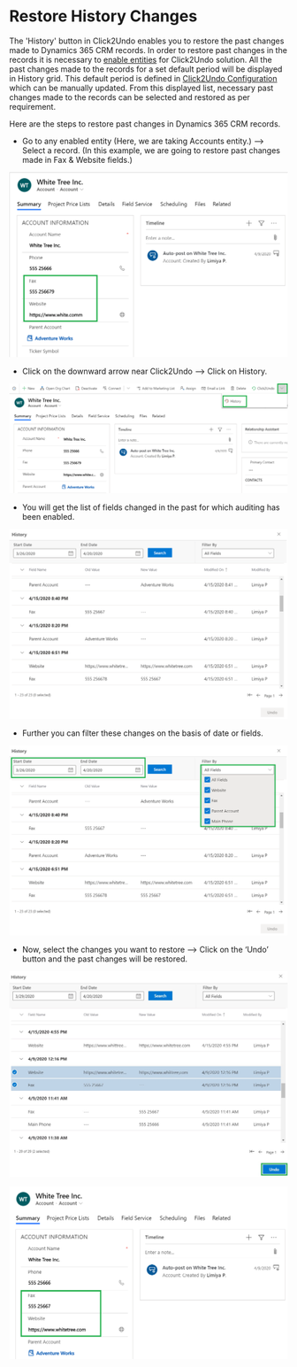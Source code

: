 # Restore History Changes

The 'History' button in Click2Undo enables you to restore the past changes made to Dynamics 365 CRM records. In order to restore past changes in the records it is necessary to [enable entities](https://docs.inogic.com/click2undo/configuration/enable-entities) for Click2Undo solution. All the past changes made to the records for a set default period will be displayed in History grid. This default period is defined in [Click2Undo Configuration](https://docs.inogic.com/click2undo/configuration/click2undo-configuration) which can be manually updated. From this displayed list, necessary past changes made to the records can be selected and restored as per requirement.

Here are the steps to restore past changes in Dynamics 365 CRM records.

* Go to any enabled entity (Here, we are taking Accounts entity.) --> Select a record. (In this example, we are going to restore past changes made in Fax & Website fields.)

![](<../../.gitbook/assets/His4.1 (1).png>)

* Click on the downward arrow near Click2Undo --> Click on History.

![](../../.gitbook/assets/His4.2.png)

* You will get the list of fields changed in the past for which auditing has been enabled.

![](<../../.gitbook/assets/His3.5 (1).png>)

* Further you can filter these changes on the basis of date or fields.

![](../../.gitbook/assets/His3.6.png)

* Now, select the changes you want to restore --> Click on the ‘Undo’ button and the past changes will be restored.

![](../../.gitbook/assets/His5.2.jpg)

![](<../../.gitbook/assets/His4.4 (1).png>)

